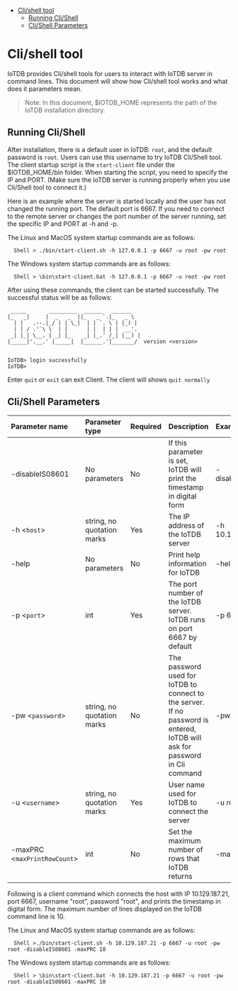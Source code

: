 <!--

    Licensed to the Apache Software Foundation (ASF) under one
    or more contributor license agreements.  See the NOTICE file
    distributed with this work for additional information
    regarding copyright ownership.  The ASF licenses this file
    to you under the Apache License, Version 2.0 (the
    "License"); you may not use this file except in compliance
    with the License.  You may obtain a copy of the License at

        http://www.apache.org/licenses/LICENSE-2.0

    Unless required by applicable law or agreed to in writing,
    software distributed under the License is distributed on an
    "AS IS" BASIS, WITHOUT WARRANTIES OR CONDITIONS OF ANY
    KIND, either express or implied.  See the License for the
    specific language governing permissions and limitations
    under the License.

-->

<!-- TOC -->

- [Cli/shell tool](#clishell-tool)
    - [Running Cli/Shell](#running-clishell)
    - [Cli/Shell Parameters](#clishell-parameters)

<!-- /TOC -->
# Cli/shell tool
IoTDB provides Cli/shell tools for users to interact with IoTDB server in command lines. This document will show how Cli/shell tool works and what does it parameters mean.

> Note: In this document, \$IOTDB\_HOME represents the path of the IoTDB installation directory.

## Running Cli/Shell

After installation, there is a default user in IoTDB: `root`, and the
default password is `root`. Users can use this username to try IoTDB Cli/Shell tool. The client startup script is the `start-client` file under the \$IOTDB\_HOME/bin folder. When starting the script, you need to specify the IP and PORT. (Make sure the IoTDB server is running properly when you use Cli/Shell tool to connect it.)

Here is an example where the server is started locally and the user has not changed the running port. The default port is
6667. If you need to connect to the remote server or changes
the port number of the server running, set the specific IP and PORT at -h and -p.

The Linux and MacOS system startup commands are as follows:

```
  Shell > ./bin/start-client.sh -h 127.0.0.1 -p 6667 -u root -pw root
```
The Windows system startup commands are as follows:

```
  Shell > \bin\start-client.bat -h 127.0.0.1 -p 6667 -u root -pw root
```
After using these commands, the client can be started successfully. The successful status will be as follows: 

```
 _____       _________  ______   ______
|_   _|     |  _   _  ||_   _ `.|_   _ \
  | |   .--.|_/ | | \_|  | | `. \ | |_) |
  | | / .'`\ \  | |      | |  | | |  __'.
 _| |_| \__. | _| |_    _| |_.' /_| |__) |
|_____|'.__.' |_____|  |______.'|_______/  version <version>


IoTDB> login successfully
IoTDB>
```
Enter ```quit``` or `exit` can exit Client. The client will shows `quit normally` 

## Cli/Shell Parameters

|Parameter name|Parameter type|Required| Description| Example |
|:---|:---|:---|:---|:---|
|-disableIS08601 |No parameters | No |If this parameter is set, IoTDB will print the timestamp in digital form|-disableIS08601|
|-h <`host`> |string, no quotation marks|Yes|The IP address of the IoTDB server|-h 10.129.187.21|
|-help|No parameters|No|Print help information for IoTDB|-help|
|-p <`port`>|int|Yes|The port number of the IoTDB server. IoTDB runs on port 6667 by default|-p 6667|
|-pw <`password`>|string, no quotation marks|No|The password used for IoTDB to connect to the server. If no password is entered, IoTDB will ask for password in Cli command|-pw root|
|-u <`username`>|string, no quotation marks|Yes|User name used for IoTDB to connect the server|-u root|
|-maxPRC <`maxPrintRowCount`>|int|No|Set the maximum number of rows that IoTDB returns|-maxPRC 10|

Following is a client command which connects the host with IP
10.129.187.21, port 6667, username "root", password "root", and prints the timestamp in digital form. The maximum number of lines displayed on the IoTDB command line is 10.

The Linux and MacOS system startup commands are as follows:

```
  Shell >./bin/start-client.sh -h 10.129.187.21 -p 6667 -u root -pw root -disableIS08601 -maxPRC 10
```
The Windows system startup commands are as follows:

```
  Shell > \bin\start-client.bat -h 10.129.187.21 -p 6667 -u root -pw root -disableIS08601 -maxPRC 10
```
